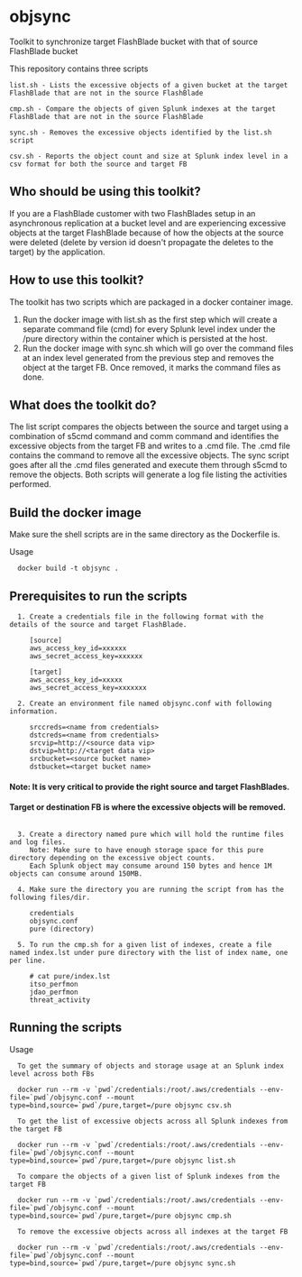 # objsync
  Toolkit to synchronize target FlashBlade bucket with that of source FlashBlade bucket

  This repository contains three scripts

    list.sh - Lists the excessive objects of a given bucket at the target FlashBlade that are not in the source FlashBlade

    cmp.sh - Compare the objects of given Splunk indexes at the target FlashBlade that are not in the source FlashBlade

    sync.sh - Removes the excessive objects identified by the list.sh script

    csv.sh - Reports the object count and size at Splunk index level in a csv format for both the source and target FB
 
## Who should be using this toolkit?

  If you are a FlashBlade customer with two FlashBlades setup in an asynchronous replication at a bucket level and are experiencing excessive objects at the target FlashBlade because of how the objects at the source were deleted (delete by version id doesn't propagate the deletes to the target) by the application.

## How to use this toolkit?

  The toolkit has two scripts which are packaged in a docker container image. 

  1. Run the docker image with list.sh as the first step which will create a separate command file (cmd) for every Splunk level index under the /pure directory within the container which is persisted at the host.
  2. Run the docker image with sync.sh which will go over the command files at an index level generated from the previous step and removes the object at the target FB. Once removed, it marks the command files as done. 
   
## What does the toolkit do?

  The list script compares the objects between the source and target using a combination of s5cmd command and comm command and identifies the excessive objects from the target FB and writes to a .cmd file.  The .cmd file contains the command to remove all the excessive objects.  The sync script goes after all the .cmd files generated and execute them through s5cmd to remove the objects.  Both scripts will generate a log file listing the activities performed.
  
## Build the docker image
  Make sure the shell scripts are in the same directory as the Dockerfile is.

Usage
```
  docker build -t objsync .
```

## Prerequisites to run the scripts
```
  1. Create a credentials file in the following format with the details of the source and target FlashBlade.

     [source]
     aws_access_key_id=xxxxxx
     aws_secret_access_key=xxxxxx

     [target]
     aws_access_key_id=xxxxx
     aws_secret_access_key=xxxxxxx
  
  2. Create an environment file named objsync.conf with following information.
 
     srccreds=<name from credentials>
     dstcreds=<name from credentials>
     srcvip=http://<source data vip>
     dstvip=http://<target data vip>
     srcbucket=<source bucket name>
     dstbucket=<target bucket name>
```

#### Note:  It is very critical to provide the right source and target FlashBlades.
#### Target or destination FB is where the excessive objects will be removed.

```

  3. Create a directory named pure which will hold the runtime files and log files.
     Note: Make sure to have enough storage space for this pure directory depending on the excessive object counts.
     Each Splunk object may consume around 150 bytes and hence 1M objects can consume around 150MB.

  4. Make sure the directory you are running the script from has the following files/dir.

     credentials
     objsync.conf
     pure (directory)

  5. To run the cmp.sh for a given list of indexes, create a file named index.lst under pure directory with the list of index name, one per line.

     # cat pure/index.lst
     itso_perfmon
     jdao_perfmon
     threat_activity

```

## Running the scripts

Usage
```
  To get the summary of objects and storage usage at an Splunk index level across both FBs 

  docker run --rm -v `pwd`/credentials:/root/.aws/credentials --env-file=`pwd`/objsync.conf --mount type=bind,source=`pwd`/pure,target=/pure objsync csv.sh

  To get the list of excessive objects across all Splunk indexes from the target FB

  docker run --rm -v `pwd`/credentials:/root/.aws/credentials --env-file=`pwd`/objsync.conf --mount type=bind,source=`pwd`/pure,target=/pure objsync list.sh

  To compare the objects of a given list of Splunk indexes from the target FB

  docker run --rm -v `pwd`/credentials:/root/.aws/credentials --env-file=`pwd`/objsync.conf --mount type=bind,source=`pwd`/pure,target=/pure objsync cmp.sh

  To remove the excessive objects across all indexes at the target FB

  docker run --rm -v `pwd`/credentials:/root/.aws/credentials --env-file=`pwd`/objsync.conf --mount type=bind,source=`pwd`/pure,target=/pure objsync sync.sh
```
